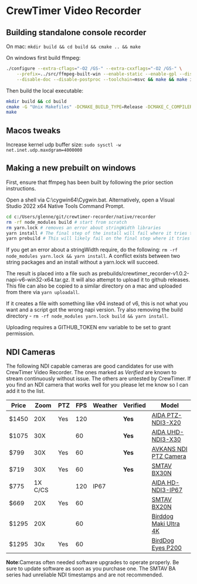 # CrewTimer Video Recorder

## Building standalone console recorder

On mac: ```mkdir build && cd build && cmake .. && make```

On windows first build ffmpeg:

```bash
./configure --extra-cflags="-O2 /GS-" --extra-cxxflags="-O2 /GS-" \
    --prefix=../src/ffmpeg-built-win --enable-static --enable-gpl --disable-network \
    --disable-doc --disable-postproc --toolchain=msvc && make && make install
```

Then build the local executable:

```bash
mkdir build && cd build
cmake -G "Unix Makefiles" -DCMAKE_BUILD_TYPE=Release -DCMAKE_C_COMPILER=cl -DCMAKE_CXX_COMPILER=cl ..
make
```

## Macos tweaks

Increase kernel udp buffer size: ```sudo sysctl -w net.inet.udp.maxdgram=4000000```

## Making a new prebuilt on windows

First, ensure that ffmpeg has been built by following the prior section instructions.

Open a shell via C:\cygwin64\Cygwin.bat.  Alternatively, open a Visual Studio 2022 x64 Native Tools Command Prompt.

```bash
cd c:/Users/glenne/git/crewtimer-recorder/native/recorder
rm -rf node_modules build # start from scratch
rm yarn.lock # removes an error about stringWidth libraries
yarn install # The final step of the install will fail where it tries to get prebuilt binaries.  We'll build our own next
yarn prebuild # This will likely fail on the final step where it tries to upload to github releases
```

If you get an error about a stringWidth require, do the following: `rm -rf node_modules yarn.lock && yarn install`.  A conflict exists between two string packages and an install without a yarn.lock will succeed.

The result is placed into a file such as prebuilds/crewtimer_recorder-v1.0.2-napi-v6-win32-x64.tar.gz.  It will also attempt to upload it to github releases.  This file can also be copied to a similar directory on a mac and uploaded from there via `yarn uploadall`.

If it creates a file with something like v94 instead of v6, this is not what you want and a script got the wrong napi version.  Try also removing the build directory - `rm -rf node_modules yarn.lock build && yarn install`.

Uploading requires a GITHUB_TOKEN env variable to be set to grant permission.

## NDI Cameras

The following NDI capable cameras are good candidates for use with CrewTimer Video Recorder.  The ones marked as *Verified* are known to stream continuously without issue.  The others are untested by CrewTimer.  If you find an NDI camera that works well for you please let me know so I can add it to the list.

| Price | Zoom    | PTZ | FPS | Weather | Verified | Model                                                                                                                         |
| ----- | ------- | --- | --- | ------- | -------- | ----------------------------------------------------------------------------------------------------------------------------- |
| $1450 | 20X     | Yes | 120 |         | **Yes**  | [AIDA PTZ-NDI3-X20](https://usbroadcast.co/product/aida-imaging-ptz-ndi3-x20b-full-hd-ndihx2-ptz-camera-20x-zoom-black/)      |
| $1075 | 30X     |     | 60  |         | **Yes**  | [AIDA UHD-NDI3-X30](https://usbroadcast.co/product/aida-imaging-uhd-ndihx3-ip-srt-hdmi-poe-30x-zoom-pov-camera/)              |
| $799  | 30X     | Yes | 60  |         | **Yes**  | [AVKANS NDI PTZ Camera](https://a.co/d/1FIcJW9)                                                                               |
| $719  | 30X     | Yes | 60  |         | **Yes**  | [SMTAV BX30N](https://www.smtav.com/collections/ndi/products/smtav-ai-tracking-ndi-ptz-camera-30x-optics-zoom)                |
| $775  | 1X C/CS |     | 120 | IP67    |          | [AIDA HD-NDI3-IP67](https://usbroadcast.co/product/aida-imaging-ndihx3-ip67-weatherproof-pov-camera/)                         |
| $669  | 20X     | Yes | 60  |         |          | [SMTAV BX20N](https://www.smtav.com/collections/ndi/products/smtav-20x-optics-zoom-ai-tracking-ndi-ptz-camera-bx20n-w)        |
| $1295 | 20X     |     | 60  |         |          | [Birddog Maki Ultra 4K](https://www.bhphotovideo.com/c/product/1820220-REG/birddog_bdpmku20xw_birddog_maki_ultra_white.html/) |
| $1295 | 30x     | Yes | 60  |         |          | [BirdDog Eyes P200](https://www.bhphotovideo.com/c/product/1434646-REG/birddog_bdp200b_eyes_p200_1080p_full.html)             |

 **Note**:Cameras often needed software upgrades to operate properly.  Be sure to update software as soon as you purchase one.  The SMTAV BA series had unreliable NDI timestamps and are not recommended.
